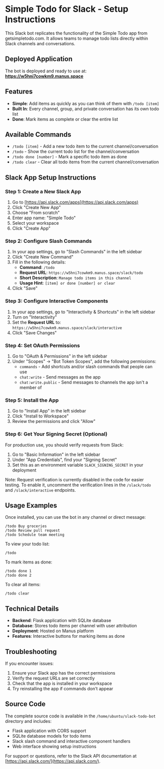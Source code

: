 # Simple Todo for Slack - Setup Instructions

This Slack bot replicates the functionality of the Simple Todo app from getsimpletodo.com. It allows teams to manage todo lists directly within Slack channels and conversations.

## Deployed Application

The bot is deployed and ready to use at: **https://w5hni7cowkm9.manus.space**

## Features

- **Simple**: Add items as quickly as you can think of them with `/todo [item]`
- **Built In**: Every channel, group, and private conversation has its own todo list
- **Done**: Mark items as complete or clear the entire list

## Available Commands

- `/todo [item]` - Add a new todo item to the current channel/conversation
- `/todo` - Show the current todo list for the channel/conversation
- `/todo done [number]` - Mark a specific todo item as done
- `/todo clear` - Clear all todo items from the current channel/conversation

## Slack App Setup Instructions

### Step 1: Create a New Slack App

1. Go to [https://api.slack.com/apps](https://api.slack.com/apps)
2. Click "Create New App"
3. Choose "From scratch"
4. Enter app name: "Simple Todo"
5. Select your workspace
6. Click "Create App"

### Step 2: Configure Slash Commands

1. In your app settings, go to "Slash Commands" in the left sidebar
2. Click "Create New Command"
3. Fill in the following details:
   - **Command**: `/todo`
   - **Request URL**: `https://w5hni7cowkm9.manus.space/slack/todo`
   - **Short Description**: `Manage todo items in this channel`
   - **Usage Hint**: `[item] or done [number] or clear`
4. Click "Save"

### Step 3: Configure Interactive Components

1. In your app settings, go to "Interactivity & Shortcuts" in the left sidebar
2. Turn on "Interactivity"
3. Set the **Request URL** to: `https://w5hni7cowkm9.manus.space/slack/interactive`
4. Click "Save Changes"

### Step 4: Set OAuth Permissions

1. Go to "OAuth & Permissions" in the left sidebar
2. Under "Scopes" → "Bot Token Scopes", add the following permissions:
   - `commands` - Add shortcuts and/or slash commands that people can use
   - `chat:write` - Send messages as the app
   - `chat:write.public` - Send messages to channels the app isn't a member of

### Step 5: Install the App

1. Go to "Install App" in the left sidebar
2. Click "Install to Workspace"
3. Review the permissions and click "Allow"

### Step 6: Get Your Signing Secret (Optional)

For production use, you should verify requests from Slack:

1. Go to "Basic Information" in the left sidebar
2. Under "App Credentials", find your "Signing Secret"
3. Set this as an environment variable `SLACK_SIGNING_SECRET` in your deployment

Note: Request verification is currently disabled in the code for easier testing. To enable it, uncomment the verification lines in the `/slack/todo` and `/slack/interactive` endpoints.

## Usage Examples

Once installed, you can use the bot in any channel or direct message:

```
/todo Buy groceries
/todo Review pull request
/todo Schedule team meeting
```

To view your todo list:
```
/todo
```

To mark items as done:
```
/todo done 1
/todo done 2
```

To clear all items:
```
/todo clear
```

## Technical Details

- **Backend**: Flask application with SQLite database
- **Database**: Stores todo items per channel with user attribution
- **Deployment**: Hosted on Manus platform
- **Features**: Interactive buttons for marking items as done

## Troubleshooting

If you encounter issues:

1. Ensure your Slack app has the correct permissions
2. Verify the request URLs are set correctly
3. Check that the app is installed in your workspace
4. Try reinstalling the app if commands don't appear

## Source Code

The complete source code is available in the `/home/ubuntu/slack-todo-bot` directory and includes:

- Flask application with CORS support
- SQLite database models for todo items
- Slack slash command and interactive component handlers
- Web interface showing setup instructions

For support or questions, refer to the Slack API documentation at [https://api.slack.com/](https://api.slack.com/).

